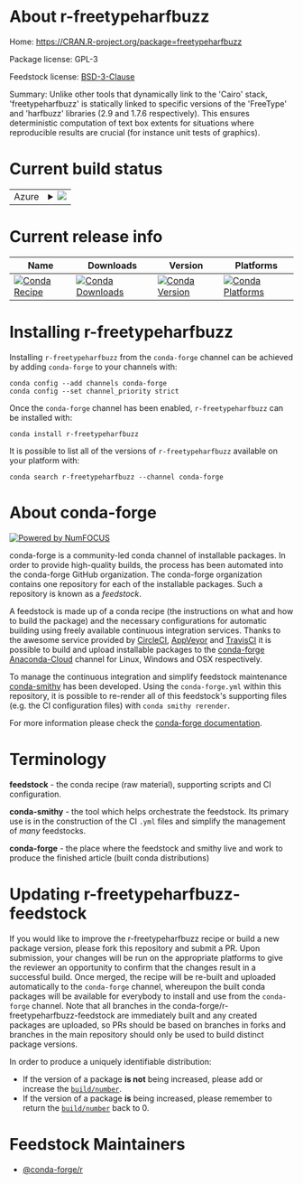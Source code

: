 About r-freetypeharfbuzz
========================

Home: https://CRAN.R-project.org/package=freetypeharfbuzz

Package license: GPL-3

Feedstock license: [BSD-3-Clause](https://github.com/conda-forge/r-freetypeharfbuzz-feedstock/blob/master/LICENSE.txt)

Summary: Unlike other tools that dynamically link to the 'Cairo' stack, 'freetypeharfbuzz' is statically linked to specific versions of the 'FreeType' and 'harfbuzz' libraries (2.9 and 1.7.6 respectively). This ensures deterministic computation of text box extents for situations where reproducible results are crucial (for instance unit tests of graphics).

Current build status
====================


<table>
    
  <tr>
    <td>Azure</td>
    <td>
      <details>
        <summary>
          <a href="https://dev.azure.com/conda-forge/feedstock-builds/_build/latest?definitionId=7051&branchName=master">
            <img src="https://dev.azure.com/conda-forge/feedstock-builds/_apis/build/status/r-freetypeharfbuzz-feedstock?branchName=master">
          </a>
        </summary>
        <table>
          <thead><tr><th>Variant</th><th>Status</th></tr></thead>
          <tbody><tr>
              <td>linux_64_r_base4.0</td>
              <td>
                <a href="https://dev.azure.com/conda-forge/feedstock-builds/_build/latest?definitionId=7051&branchName=master">
                  <img src="https://dev.azure.com/conda-forge/feedstock-builds/_apis/build/status/r-freetypeharfbuzz-feedstock?branchName=master&jobName=linux&configuration=linux_64_r_base4.0" alt="variant">
                </a>
              </td>
            </tr><tr>
              <td>linux_64_r_base4.1</td>
              <td>
                <a href="https://dev.azure.com/conda-forge/feedstock-builds/_build/latest?definitionId=7051&branchName=master">
                  <img src="https://dev.azure.com/conda-forge/feedstock-builds/_apis/build/status/r-freetypeharfbuzz-feedstock?branchName=master&jobName=linux&configuration=linux_64_r_base4.1" alt="variant">
                </a>
              </td>
            </tr><tr>
              <td>osx_64_r_base4.0</td>
              <td>
                <a href="https://dev.azure.com/conda-forge/feedstock-builds/_build/latest?definitionId=7051&branchName=master">
                  <img src="https://dev.azure.com/conda-forge/feedstock-builds/_apis/build/status/r-freetypeharfbuzz-feedstock?branchName=master&jobName=osx&configuration=osx_64_r_base4.0" alt="variant">
                </a>
              </td>
            </tr><tr>
              <td>osx_64_r_base4.1</td>
              <td>
                <a href="https://dev.azure.com/conda-forge/feedstock-builds/_build/latest?definitionId=7051&branchName=master">
                  <img src="https://dev.azure.com/conda-forge/feedstock-builds/_apis/build/status/r-freetypeharfbuzz-feedstock?branchName=master&jobName=osx&configuration=osx_64_r_base4.1" alt="variant">
                </a>
              </td>
            </tr><tr>
              <td>win_64_r_base4.0</td>
              <td>
                <a href="https://dev.azure.com/conda-forge/feedstock-builds/_build/latest?definitionId=7051&branchName=master">
                  <img src="https://dev.azure.com/conda-forge/feedstock-builds/_apis/build/status/r-freetypeharfbuzz-feedstock?branchName=master&jobName=win&configuration=win_64_r_base4.0" alt="variant">
                </a>
              </td>
            </tr><tr>
              <td>win_64_r_base4.1</td>
              <td>
                <a href="https://dev.azure.com/conda-forge/feedstock-builds/_build/latest?definitionId=7051&branchName=master">
                  <img src="https://dev.azure.com/conda-forge/feedstock-builds/_apis/build/status/r-freetypeharfbuzz-feedstock?branchName=master&jobName=win&configuration=win_64_r_base4.1" alt="variant">
                </a>
              </td>
            </tr>
          </tbody>
        </table>
      </details>
    </td>
  </tr>
</table>

Current release info
====================

| Name | Downloads | Version | Platforms |
| --- | --- | --- | --- |
| [![Conda Recipe](https://img.shields.io/badge/recipe-r--freetypeharfbuzz-green.svg)](https://anaconda.org/conda-forge/r-freetypeharfbuzz) | [![Conda Downloads](https://img.shields.io/conda/dn/conda-forge/r-freetypeharfbuzz.svg)](https://anaconda.org/conda-forge/r-freetypeharfbuzz) | [![Conda Version](https://img.shields.io/conda/vn/conda-forge/r-freetypeharfbuzz.svg)](https://anaconda.org/conda-forge/r-freetypeharfbuzz) | [![Conda Platforms](https://img.shields.io/conda/pn/conda-forge/r-freetypeharfbuzz.svg)](https://anaconda.org/conda-forge/r-freetypeharfbuzz) |

Installing r-freetypeharfbuzz
=============================

Installing `r-freetypeharfbuzz` from the `conda-forge` channel can be achieved by adding `conda-forge` to your channels with:

```
conda config --add channels conda-forge
conda config --set channel_priority strict
```

Once the `conda-forge` channel has been enabled, `r-freetypeharfbuzz` can be installed with:

```
conda install r-freetypeharfbuzz
```

It is possible to list all of the versions of `r-freetypeharfbuzz` available on your platform with:

```
conda search r-freetypeharfbuzz --channel conda-forge
```


About conda-forge
=================

[![Powered by NumFOCUS](https://img.shields.io/badge/powered%20by-NumFOCUS-orange.svg?style=flat&colorA=E1523D&colorB=007D8A)](http://numfocus.org)

conda-forge is a community-led conda channel of installable packages.
In order to provide high-quality builds, the process has been automated into the
conda-forge GitHub organization. The conda-forge organization contains one repository
for each of the installable packages. Such a repository is known as a *feedstock*.

A feedstock is made up of a conda recipe (the instructions on what and how to build
the package) and the necessary configurations for automatic building using freely
available continuous integration services. Thanks to the awesome service provided by
[CircleCI](https://circleci.com/), [AppVeyor](https://www.appveyor.com/)
and [TravisCI](https://travis-ci.com/) it is possible to build and upload installable
packages to the [conda-forge](https://anaconda.org/conda-forge)
[Anaconda-Cloud](https://anaconda.org/) channel for Linux, Windows and OSX respectively.

To manage the continuous integration and simplify feedstock maintenance
[conda-smithy](https://github.com/conda-forge/conda-smithy) has been developed.
Using the ``conda-forge.yml`` within this repository, it is possible to re-render all of
this feedstock's supporting files (e.g. the CI configuration files) with ``conda smithy rerender``.

For more information please check the [conda-forge documentation](https://conda-forge.org/docs/).

Terminology
===========

**feedstock** - the conda recipe (raw material), supporting scripts and CI configuration.

**conda-smithy** - the tool which helps orchestrate the feedstock.
                   Its primary use is in the construction of the CI ``.yml`` files
                   and simplify the management of *many* feedstocks.

**conda-forge** - the place where the feedstock and smithy live and work to
                  produce the finished article (built conda distributions)


Updating r-freetypeharfbuzz-feedstock
=====================================

If you would like to improve the r-freetypeharfbuzz recipe or build a new
package version, please fork this repository and submit a PR. Upon submission,
your changes will be run on the appropriate platforms to give the reviewer an
opportunity to confirm that the changes result in a successful build. Once
merged, the recipe will be re-built and uploaded automatically to the
`conda-forge` channel, whereupon the built conda packages will be available for
everybody to install and use from the `conda-forge` channel.
Note that all branches in the conda-forge/r-freetypeharfbuzz-feedstock are
immediately built and any created packages are uploaded, so PRs should be based
on branches in forks and branches in the main repository should only be used to
build distinct package versions.

In order to produce a uniquely identifiable distribution:
 * If the version of a package **is not** being increased, please add or increase
   the [``build/number``](https://docs.conda.io/projects/conda-build/en/latest/resources/define-metadata.html#build-number-and-string).
 * If the version of a package **is** being increased, please remember to return
   the [``build/number``](https://docs.conda.io/projects/conda-build/en/latest/resources/define-metadata.html#build-number-and-string)
   back to 0.

Feedstock Maintainers
=====================

* [@conda-forge/r](https://github.com/conda-forge/r/)

